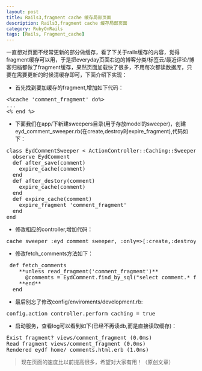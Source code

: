 ```yaml
---
layout: post
title: Rails3,fragment cache 缓存局部页面
description: Rails3,fragment cache 缓存局部页面
category: RubyOnRails
tags: [Rails, Fragment_cache]
---
```

一直想对页面不经常更新的部分做缓存，看了下关于rails缓存的内容，觉得fragment缓存可以用，于是把everyday页面右边的博客分类/标签云/最近评论/博客归档都做了fragment缓存，果然页面加载快了很多，不用每次都读数据库，只要在需要更新的时候清缓存即可，下面介绍下实现：

 - 首先找到要加缓存的fragment,增加如下代码：
<pre>
<%cache 'comment_fragment' do%>
...
<% end %>
</pre>
 - 下面我们在app/下新建sweepers目录(用于存放model的sweeper)，创建eyd_comment_sweeper.rb(在create,destroy时expire_fragment),代码如下：
<pre>
class EydCommentSweeper < ActionController::Caching::Sweeper
  observe EydComment
  def after_save(comment)
    expire_cache(comment)
  end
  def after_destory(comment)
    expire_cache(comment)
  end
  def expire_cache(comment)
    expire_fragment 'comment_fragment'
  end
end
</pre>
 - 修改相应的controller,增加代码：
<pre>
cache_sweeper :eyd_comment_sweeper, :only=>[:create,:destroy]
</pre>
 - 修改fetch_comments方法如下：
<pre>
 def fetch_comments
    **unless read_fragment('comment_fragment')**
      @comments = EydComment.find_by_sql("select comment.* from eyd_comments comment where comment.is_guestbook = false order by comment.updated_at desc limit 5")
    **end**
  end
</pre>
- 最后别忘了修改config/enviroments/development.rb:
<pre>
config.action_controller.perform_caching = true
</pre>
 - 启动服务，查看log可以看到如下(已经不再读db,而是直接读取缓存)：
<pre>
Exist fragment? views/comment_fragment (0.0ms)
Read fragment views/comment_fragment (0.0ms)
Rendered eydf_home/_comments.html.erb (1.0ms)
</pre>
> 现在页面的速度比以前提高很多，希望对大家有用！（原创文章）
